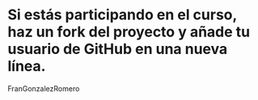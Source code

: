 # Si estás participando en el curso, haz un fork del proyecto y añade tu usuario de GitHub en una nueva línea.

FranGonzalezRomero